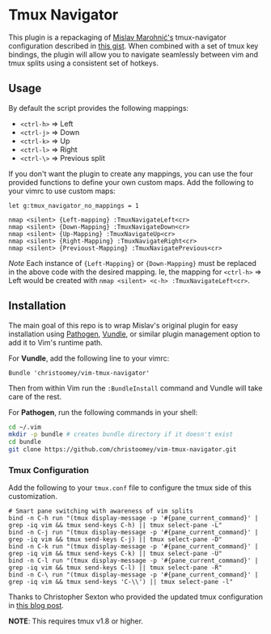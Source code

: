 # Tmux Navigator

This plugin is a repackaging of [Mislav Marohnić's][] tmux-navigator
configuration described in [this gist][]. When combined with a set of tmux
key bindings, the plugin will allow you to navigate seamlessly between
vim and tmux splits using a consistent set of hotkeys.

## Usage

By default the script provides the following mappings:

- `<ctrl-h>` => Left
- `<ctrl-j>` => Down
- `<ctrl-k>` => Up
- `<ctrl-l>` => Right
- `<ctrl-\>` => Previous split

If you don't want the plugin to create any mappings, you can use the four
provided functions to define your own custom maps. Add the following to your
vimrc to use custom maps:

``` vim
let g:tmux_navigator_no_mappings = 1

nmap <silent> {Left-mapping} :TmuxNavigateLeft<cr>
nmap <silent> {Down-Mapping} :TmuxNavigateDown<cr>
nmap <silent> {Up-Mapping} :TmuxNavigateUp<cr>
nmap <silent> {Right-Mapping} :TmuxNavigateRight<cr>
nmap <silent> {Previoust-Mapping} :TmuxNavigatePrevious<cr>
```

*Note* Each instance of `{Left-Mapping}` or `{Down-Mapping}` must be replaced
in the above code with the desired mapping. Ie, the mapping for `<ctrl-h>` =>
Left would be created with `nmap <silent> <c-h> :TmuxNavigateLeft<cr>`.

## Installation

The main goal of this repo is to wrap Mislav's original plugin for easy
installation using [Pathogen][], [Vundle][], or similar plugin management
option to add it to Vim's runtime path.

For **Vundle**, add the following line to your vimrc:

``` vim
Bundle 'christoomey/vim-tmux-navigator'
```

Then from within Vim run the `:BundleInstall` command and Vundle will take care
of the rest.

For **Pathogen**, run the following commands in your shell:

``` bash
cd ~/.vim
mkdir -p bundle # creates bundle directory if it doesn't exist
cd bundle
git clone https://github.com/christoomey/vim-tmux-navigator.git
```
### Tmux Configuration

Add the following to your `tmux.conf` file to configure the tmux side of
this customization.

``` tmux
# Smart pane switching with awareness of vim splits
bind -n C-h run "(tmux display-message -p '#{pane_current_command}' | grep -iq vim && tmux send-keys C-h) || tmux select-pane -L"
bind -n C-j run "(tmux display-message -p '#{pane_current_command}' | grep -iq vim && tmux send-keys C-j) || tmux select-pane -D"
bind -n C-k run "(tmux display-message -p '#{pane_current_command}' | grep -iq vim && tmux send-keys C-k) || tmux select-pane -U"
bind -n C-l run "(tmux display-message -p '#{pane_current_command}' | grep -iq vim && tmux send-keys C-l) || tmux select-pane -R"
bind -n C-\ run "(tmux display-message -p '#{pane_current_command}' | grep -iq vim && tmux send-keys 'C-\\') || tmux select-pane -l"
```

Thanks to Christopher Sexton who provided the updated tmux configuration in
[this blog post][].

**NOTE**: This requires tmux v1.8 or higher.

[this gist]: https://gist.github.com/mislav/5189704
[Mislav Marohnić's]: http://mislav.uniqpath.com/
[Pathogen]: https://github.com/tpope/vim-pathogen
[Vundle]: https://github.com/gmarik/vundle
[this blog post]: http://www.codeography.com/2013/06/19/navigating-vim-and-tmux-splits
